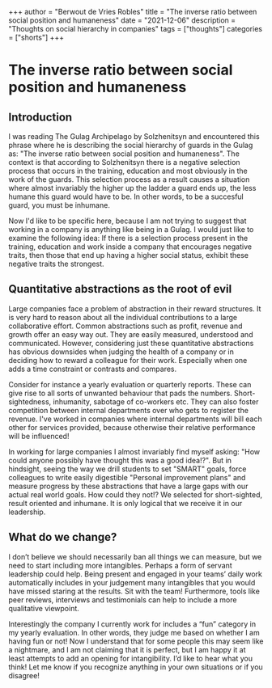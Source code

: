+++
author = "Berwout de Vries Robles"
title = "The inverse ratio between social position and humaneness"
date = "2021-12-06"
description = "Thoughts on social hierarchy in companies"
tags = ["thoughts"]
categories = ["shorts"]
+++

# The inverse ratio between social position and humaneness

## Introduction
I was reading The Gulag Archipelago by Solzhenitsyn and encountered this phrase where he is describing the social hierarchy of guards in the Gulag as: "The inverse ratio between social position and humaneness".  The context is that according to Solzhenitsyn there is a negative selection process that occurs in the training, education and most obviously in the work of the guards. This selection process as a result causes a situation where almost invariably the higher up the ladder a guard ends up, the less humane this guard would have to be. In other words, to be a succesful guard, you must be inhumane.

Now I'd like to be specific here, because I am not trying to suggest that working in a company is anything like being in a Gulag. I would just like to examine the following idea: If there is a selection process present in the training, education and work inside a company that encourages negative traits, then those that end up having a higher social status, exhibit these negative traits the strongest.

## Quantitative abstractions as the root of evil
Large companies face a problem of abstraction in their reward structures. It is very hard to reason about all the individual contributions to a large collaborative effort. Common abstractions such as profit, revenue and growth offer an easy way out. They are easily measured, understood and communicated. However, considering just these quantitative abstractions has obvious downsides when judging the health of a company or in deciding how to reward a colleague for their work. Especially when one adds a time constraint or contrasts and compares. 

Consider for instance a yearly evaluation or quarterly reports. These can give rise to all sorts of unwanted behaviour that pads the numbers. Short-sightedness, inhumanity, sabotage of co-workers etc.  They can also foster competition between internal departments over who gets to register the revenue. I've worked in companies where internal departments will bill each other for services provided, because otherwise their relative performance will be influenced!

In working for large companies I almost invariably find myself asking: "How could anyone possibly have thought this was a good idea!?". But in hindsight, seeing the way we drill students to set "SMART" goals, force colleagues to write easily digestible "Personal improvement plans" and measure progress by these abstractions that have a large gaps with our actual real world goals. How could they not!? We selected for short-sighted, result oriented and inhumane. It is only logical that we receive it in our leadership.

## What do we change?
I don’t believe we should necessarily ban all things we can measure, but we need to start including more intangibles. Perhaps a form of servant leadership could help. Being present and engaged in your teams’ daily work automatically includes in your judgement many intangibles that you would have missed staring at the results. Sit with the team! Furthermore, tools like peer reviews, interviews and testimonials can help to include a more qualitative viewpoint. 

Interestingly the company I currently work for includes a “fun” category in my yearly evaluation. In other words, they judge me based on whether I am having fun or not! Now I understand that for some people this may seem like a nightmare, and I am not claiming that it is perfect, but I am happy it at least attempts to add an opening for intangibility. I’d like to hear what you think! Let me know if you recognize anything in your own situations or if you disagree!
	
